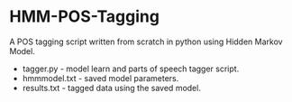# HMM-POS-Tagging

A POS tagging script written from scratch in python using Hidden Markov Model.

- tagger.py - model learn and parts of speech tagger script.  
- hmmmodel.txt - saved model parameters.  
- results.txt - tagged data using the saved model.
